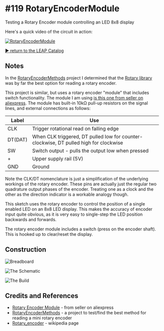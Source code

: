 # #119 RotaryEncoderModule

Testing a Rotary Encoder module controlling an LED 8x8 display

Here's a quick video of the circuit in action:

[![RotaryEncoderModule](https://img.youtube.com/vi/9sDoqK0cRAA/0.jpg)](https://www.youtube.com/watch?v=9sDoqK0cRAA)


[:arrow_forward: return to the LEAP Catalog](https://leap.tardate.com)

## Notes

In the [RotaryEncoderMethods](../RotaryEncoderMethods) project I determined that the [Rotary library](https://github.com/brianlow/Rotary) was by far the best option for reading a rotary encoder.

This project is similar, but uses a rotary encoder "module" that includes switch functionality. The module I am using
[is this one from seller on aliexpress](https://www.aliexpress.com/item/Rotary-Encoder-Module-for-Arduino-Dropshipping/1989393805.html).
The module has built-in 10kΩ pull-up resistors on the signal lines, and external connections as follows:

| Label   | Use |
|---------|-----|
| CLK     | Trigger rotational read on falling edge |
| DT(DAT) | When CLK triggered, DT pulled low for counter-clockwise, DT pulled high for clockwise |
| SW      | Switch output - pulls the output low when pressed |
| +       | Upper supply rail (5V) |
| GND     | Ground |

Note the CLK/DT nomenclature is just a simplification of the underlying workings of the rotary encoder.
These pins are actually just the regular two quadrature output phases of the encoder.
Treating one as a clock and the other as the direction indicator is a workable analogy though.

This sketch uses the rotary encoder to control the position of a single enabled LED on an 8x8 LED display.
This makes the accuracy of encoder input quite obvious, as it is very easy to single-step the LED position backwards and forwards.

The rotary encoder module includes a switch (press on the encoder shaft). This is hooked up to clear/reset the display.



## Construction

![Breadboard](./assets/RotaryEncoderModule_bb.jpg?raw=true)

![The Schematic](./assets/RotaryEncoderModule_schematic.jpg?raw=true)

![The Build](./assets/RotaryEncoderModule_build.jpg?raw=true)

## Credits and References
* [Rotary Encoder Module](https://www.aliexpress.com/item/Rotary-Encoder-Module-for-Arduino-Dropshipping/1989393805.html) - from seller on aliexpress
* [RotaryEncoderMethods](../RotaryEncoderMethods) - a project to test/find the best method for reading a mini rotary encoder
* [Rotary_encoder](https://en.wikipedia.org/wiki/Rotary_encoder) - wikipedia page

